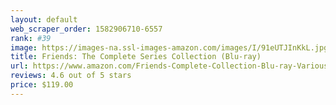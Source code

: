 ```yaml
---
layout: default 
﻿web_scraper_order: 1582906710-6557
rank: #39
image: https://images-na.ssl-images-amazon.com/images/I/91eUTJInKkL.jpg
title: Friends: The Complete Series Collection (Blu-ray)
url: https://www.amazon.com/Friends-Complete-Collection-Blu-ray-Various/dp/B071GW29DM/ref=zg_mw_movies-tv_39?_encoding=UTF8&psc=1&refRID=0STWD1YRS3TMPPRB8GBJ
reviews: 4.6 out of 5 stars
price: $119.00 
---
```


